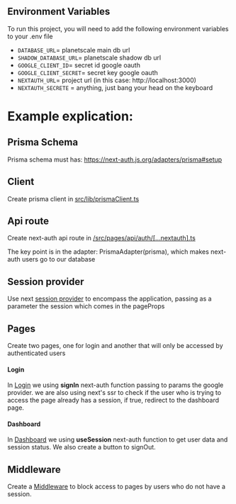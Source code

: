 
## Environment Variables

To run this project, you will need to add the following environment variables to your .env file

* `DATABASE_URL`= planetscale main db url
* `SHADOW_DATABASE_URL`= planetscale shadow db url
* `GOOGLE_CLIENT_ID`= secret id google oauth
* `GOOGLE_CLIENT_SECRET`= secret key google oauth
* `NEXTAUTH_URL`= project url (in this case: http://localhost:3000)
* `NEXTAUTH_SECRETE` = anything, just bang your head on the keyboard

# Example explication:
## Prisma Schema
Prisma schema must has: https://next-auth.js.org/adapters/prisma#setup

## Client
Create prisma client in [src/lib/prismaClient.ts](https://github.com/ViniBGoulart/next-auth-prisma-adapter/blob/main/src/lib/prismaClient.ts)

## Api route
Create next-auth api route in [/src/pages/api/auth/[...nextauth].ts](https://github.com/ViniBGoulart/next-auth-prisma-adapter/blob/main/src/pages/api/auth/%5B...nextauth%5D.ts)

The key point is in the adapter: PrismaAdapter(prisma), which makes next-auth users go to our database

## Session provider
Use next [session provider](https://github.com/ViniBGoulart/next-auth-prisma-adapter/blob/main/src/pages/_app.tsx) to encompass the application, passing as a parameter the session which comes in the pageProps

## Pages

Create two pages, one for login and another that will only be accessed by authenticated users
#### Login
In [Login](https://github.com/ViniBGoulart/next-auth-prisma-adapter/blob/main/src/pages/index.tsx) we using **signIn** next-auth function passing to params the google provider. we are also using next's ssr to check if the user who is trying to access the page already has a session, if true, redirect to the dashboard page.
#### Dashboard
In [Dashboard](https://github.com/ViniBGoulart/next-auth-prisma-adapter/blob/main/src/pages/dashboard.tsx) we using **useSession** next-auth function to get user data and session status. We also create a button to signOut.

## Middleware
Create a [Middleware](https://github.com/ViniBGoulart/next-auth-prisma-adapter/blob/main/src/middleware.ts) to block access to pages by users who do not have a session.
